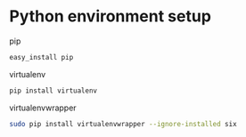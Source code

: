 # Python environment setup

pip

```bash
easy_install pip
```

virtualenv

```bash
pip install virtualenv
```

virtualenvwrapper

```bash
sudo pip install virtualenvwrapper --ignore-installed six
```

